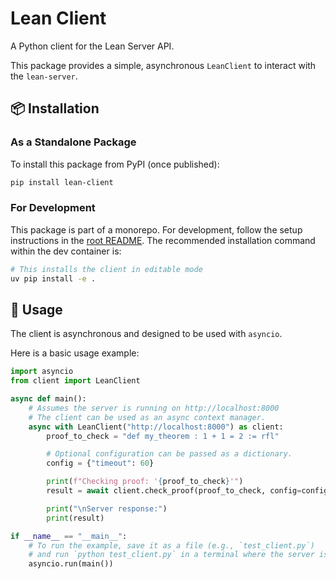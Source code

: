 # Lean Client

A Python client for the Lean Server API.

This package provides a simple, asynchronous `LeanClient` to interact with the `lean-server`.

## 📦 Installation

### As a Standalone Package
To install this package from PyPI (once published):
```bash
pip install lean-client
```

### For Development
This package is part of a monorepo. For development, follow the setup instructions in the [root README](../../README.md). The recommended installation command within the dev container is:
```bash
# This installs the client in editable mode
uv pip install -e .
```

## 🚀 Usage

The client is asynchronous and designed to be used with `asyncio`.

Here is a basic usage example:

```python
import asyncio
from client import LeanClient

async def main():
    # Assumes the server is running on http://localhost:8000
    # The client can be used as an async context manager.
    async with LeanClient("http://localhost:8000") as client:
        proof_to_check = "def my_theorem : 1 + 1 = 2 := rfl"

        # Optional configuration can be passed as a dictionary.
        config = {"timeout": 60}

        print(f"Checking proof: '{proof_to_check}'")
        result = await client.check_proof(proof_to_check, config=config)

        print("\nServer response:")
        print(result)

if __name__ == "__main__":
    # To run the example, save it as a file (e.g., `test_client.py`)
    # and run `python test_client.py` in a terminal where the server is running.
    asyncio.run(main())
```
